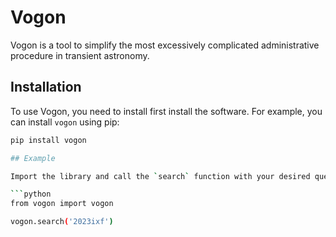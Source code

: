 # Vogon

Vogon is a tool to simplify the most excessively complicated administrative procedure in transient astronomy.

## Installation

To use Vogon, you need to install first install the software. For example, you can install `vogon` using pip:

```bash
pip install vogon

## Example

Import the library and call the `search` function with your desired query. For instance:

```python
from vogon import vogon

vogon.search('2023ixf')
